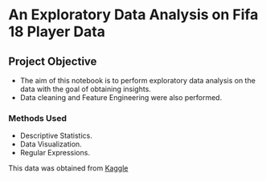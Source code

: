 # An Exploratory Data Analysis on Fifa 18 Player Data

## Project Objective

* The aim of this notebook is to perform exploratory data analysis on the data with the goal of obtaining insights.
* Data cleaning and Feature Engineering were also performed.

### Methods Used

* Descriptive Statistics.
* Data Visualization.
* Regular Expressions.

This data was obtained from [Kaggle](https://www.kaggle.com/thec03u5/fifa-18-demo-player-dataset)

